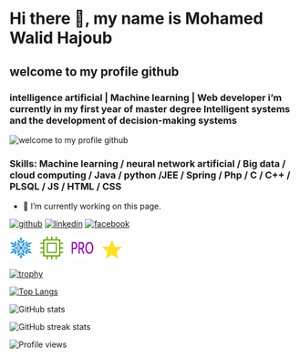 
# Hi there 👋, my name is Mohamed Walid Hajoub
## welcome to my profile github

### intelligence artificial | Machine learning | Web developer i’m currently in my first year of master degree Intelligent systems and the development of decision-making systems
![welcome to my profile github](https://github.com/mohamedwalidhajoub/mohamedwalidhajoub/blob/bf75c3231ec20b2fbb2b1d84619deedc77fe4009/b1.jpg)


### Skills: Machine learning / neural network artificial / Big data / cloud computing / Java / python /JEE / Spring / Php / C / C++ / PLSQL / JS / HTML / CSS

- 🔭 I’m currently working on this page. 


[<img src='https://cdn.jsdelivr.net/npm/simple-icons@3.0.1/icons/github.svg' alt='github' height='40'>](https://github.com/mohamedwalidhajoub)  [<img src='https://cdn.jsdelivr.net/npm/simple-icons@3.0.1/icons/linkedin.svg' alt='linkedin' height='40'>](https://www.linkedin.com/in/https://www.linkedin.com/in/mohamed-walid-hajoub-b86483203//)  [<img src='https://cdn.jsdelivr.net/npm/simple-icons@3.0.1/icons/facebook.svg' alt='facebook' height='40'>](https://www.facebook.com/https://www.facebook.com/mohamedwalidhaj)  

<a href='https://archiveprogram.github.com/'><img src='https://raw.githubusercontent.com/acervenky/animated-github-badges/master/assets/acbadge.gif' width='40' height='40'></a> <a href='https://docs.github.com/en/developers'><img src='https://raw.githubusercontent.com/acervenky/animated-github-badges/master/assets/devbadge.gif' width='40' height='40'></a> <a href='https://github.com/pricing'><img src='https://raw.githubusercontent.com/acervenky/animated-github-badges/master/assets/pro.gif' width='40' height='40'></a> <a href='https://stars.github.com/'><img src='https://raw.githubusercontent.com/acervenky/animated-github-badges/master/assets/starbadge.gif' width='35' height='35'></a> 

[![trophy](https://github-profile-trophy.vercel.app/?username=mohamedwalidhajoub)](https://github.com/ryo-ma/github-profile-trophy)

[![Top Langs](https://github-readme-stats.vercel.app/api/top-langs/?username=mohamedwalidhajoub)](https://github.com/anuraghazra/github-readme-stats)

![GitHub stats](https://github-readme-stats.vercel.app/api?username=mohamedwalidhajoub&show_icons=true)  

![GitHub streak stats](https://github-readme-streak-stats.herokuapp.com/?user=mohamedwalidhajoub)  

![Profile views](https://gpvc.arturio.dev/mohamedwalidhajoub)  
